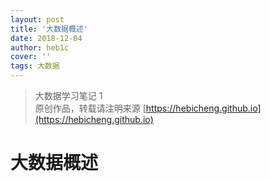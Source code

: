 ```yaml
---
layout: post
title: '大数据概述'
date: 2018-12-04
author: heb1c
cover: ''
tags: 大数据
---
```


> 大数据学习笔记 1   
> 原创作品，转载请注明来源 [https://hebicheng.github.io](https://hebicheng.github.io)  

# 大数据概述